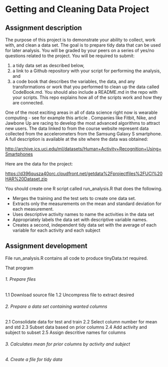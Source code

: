 # Getting and Cleaning Data Project

## Assignment description
The purpose of this project is to demonstrate your ability to collect, work with, and clean a data set. 
The goal is to prepare tidy data that can be used for later analysis. 
You will be graded by your peers on a series of yes/no questions related to the project. 
You will be required to submit: 
  1) a tidy data set as described below, 
  2) a link to a Github repository with your script for performing the analysis, and 
  3) a code book that describes the variables, the data, and any transformations or work that you performed to clean up the data called CodeBook.md. You should also include a README.md in the repo with your scripts. This repo explains how all of the scripts work and how they are connected. 

One of the most exciting areas in all of data science right now is wearable computing - see for example this article . Companies like Fitbit, Nike, and Jawbone Up are racing to develop the most advanced algorithms to attract new users. The data linked to from the course website represent data collected from the accelerometers from the Samsung Galaxy S smartphone. A full description is available at the site where the data was obtained:

http://archive.ics.uci.edu/ml/datasets/Human+Activity+Recognition+Using+Smartphones

Here are the data for the project:

https://d396qusza40orc.cloudfront.net/getdata%2Fprojectfiles%2FUCI%20HAR%20Dataset.zip

You should create one R script called run_analysis.R that does the following. 
  * Merges the training and the test sets to create one data set.
  * Extracts only the measurements on the mean and standard deviation for each measurement. 
  * Uses descriptive activity names to name the activities in the data set
  * Appropriately labels the data set with descriptive variable names. 
  * Creates a second, independent tidy data set with the average of each variable for each activity and each subject
    
## Assignment development

File run_analysis.R contains all code to produce tinyData.txt required.

That program

###### 1.  Prepare files
1.1  Download source file
1.2  Uncompress file to extract desired

###### 2.  Prepare a data set containing wanted columns
2.1  Consolidate data for test and train
2.2  Select column number for mean and std
2.3  Subset data based on prior columns 
2.4  Add activity and subject to subset
2.5  Assign descritive names for columns

###### 3.  Calculates mean for prior columns by activity and subject
###### 4.  Create a file for tidy data
